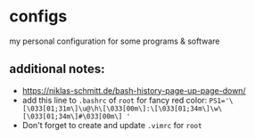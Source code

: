 # configs
my personal configuration for some programs &amp; software

## additional notes:
* https://niklas-schmitt.de/bash-history-page-up-page-down/
* add this line to `.bashrc` of `root` for fancy red color:
`PS1='\[\033[01;31m\]\u@\h\[\033[00m\]:\[\033[01;34m\]\w\[\033[01;34m\]#\033[00m\] '`
* Don't forget to create and update `.vimrc` for `root`

